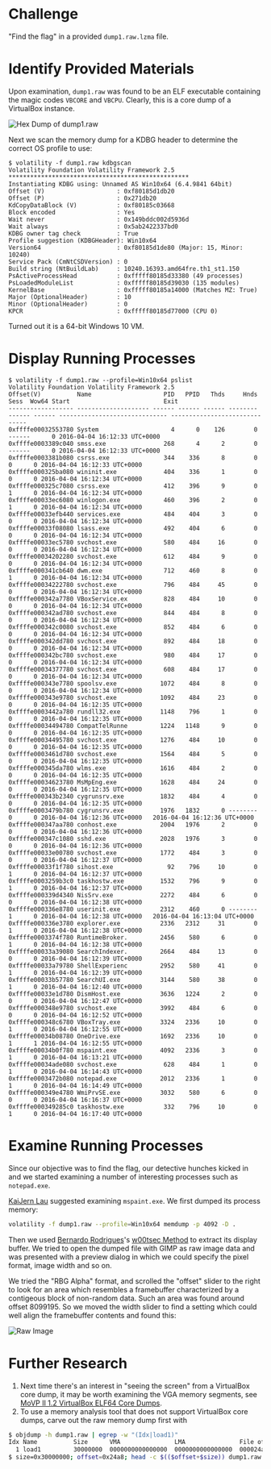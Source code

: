 # Challenge
"Find the flag" in a provided `dump1.raw.lzma` file.

# Identify Provided Materials
Upon examination, `dump1.raw` was found to be an ELF executable containing the magic codes `VBCORE` and `VBCPU`. Clearly, this is a core dump of a VirtualBox instance.

![Hex Dump of dump1.raw](dump1.raw-hex.png)

Next we scan the memory dump for a KDBG header to determine the correct OS profile to use:
```
$ volatility -f dump1.raw kdbgscan
Volatility Foundation Volatility Framework 2.5
**************************************************
Instantiating KDBG using: Unnamed AS Win10x64 (6.4.9841 64bit)
Offset (V)                    : 0xf80185d1db20
Offset (P)                    : 0x271db20
KdCopyDataBlock (V)           : 0xf80185c03668
Block encoded                 : Yes
Wait never                    : 0x149bddc002d5936d
Wait always                   : 0x5ab2422337bd0
KDBG owner tag check          : True
Profile suggestion (KDBGHeader): Win10x64
Version64                     : 0xf80185d1de80 (Major: 15, Minor: 10240)
Service Pack (CmNtCSDVersion) : 0
Build string (NtBuildLab)     : 10240.16393.amd64fre.th1_st1.150
PsActiveProcessHead           : 0xfffff80185d33380 (49 processes)
PsLoadedModuleList            : 0xfffff80185d39030 (135 modules)
KernelBase                    : 0xfffff80185a14000 (Matches MZ: True)
Major (OptionalHeader)        : 10
Minor (OptionalHeader)        : 0
KPCR                          : 0xfffff80185d77000 (CPU 0)
```
Turned out it is a 64-bit Windows 10 VM.

# Display Running Processes
```
$ volatility -f dump1.raw --profile=Win10x64 pslist
Volatility Foundation Volatility Framework 2.5
Offset(V)          Name                    PID   PPID   Thds     Hnds   Sess  Wow64 Start                          Exit                          
------------------ -------------------- ------ ------ ------ -------- ------ ------ ------------------------------ ------------------------------
0xffffe00032553780 System                    4      0    126        0 ------      0 2016-04-04 16:12:33 UTC+0000                                 
0xffffe0003389c040 smss.exe                268      4      2        0 ------      0 2016-04-04 16:12:33 UTC+0000                                 
0xffffe0003381b080 csrss.exe               344    336      8        0      0      0 2016-04-04 16:12:33 UTC+0000                                 
0xffffe000325ba080 wininit.exe             404    336      1        0      0      0 2016-04-04 16:12:34 UTC+0000                                 
0xffffe000325c7080 csrss.exe               412    396      9        0      1      0 2016-04-04 16:12:34 UTC+0000                                 
0xffffe00033ec6080 winlogon.exe            460    396      2        0      1      0 2016-04-04 16:12:34 UTC+0000                                 
0xffffe00033efb440 services.exe            484    404      3        0      0      0 2016-04-04 16:12:34 UTC+0000                                 
0xffffe00033f08080 lsass.exe               492    404      6        0      0      0 2016-04-04 16:12:34 UTC+0000                                 
0xffffe00033ec5780 svchost.exe             580    484     16        0      0      0 2016-04-04 16:12:34 UTC+0000                                 
0xffffe00034202280 svchost.exe             612    484      9        0      0      0 2016-04-04 16:12:34 UTC+0000                                 
0xffffe000341cb640 dwm.exe                 712    460      8        0      1      0 2016-04-04 16:12:34 UTC+0000                                 
0xffffe00034222780 svchost.exe             796    484     45        0      0      0 2016-04-04 16:12:34 UTC+0000                                 
0xffffe000342a7780 VBoxService.ex          828    484     10        0      0      0 2016-04-04 16:12:34 UTC+0000                                 
0xffffe000342ad780 svchost.exe             844    484      8        0      0      0 2016-04-04 16:12:34 UTC+0000                                 
0xffffe000342c0080 svchost.exe             852    484      6        0      0      0 2016-04-04 16:12:34 UTC+0000                                 
0xffffe000342dd780 svchost.exe             892    484     18        0      0      0 2016-04-04 16:12:34 UTC+0000                                 
0xffffe000342bc780 svchost.exe             980    484     17        0      0      0 2016-04-04 16:12:34 UTC+0000                                 
0xffffe00034377780 svchost.exe             608    484     17        0      0      0 2016-04-04 16:12:34 UTC+0000                                 
0xffffe000343e7780 spoolsv.exe            1072    484      8        0      0      0 2016-04-04 16:12:34 UTC+0000                                 
0xffffe000343e9780 svchost.exe            1092    484     23        0      0      0 2016-04-04 16:12:35 UTC+0000                                 
0xffffe0003442a780 rundll32.exe           1148    796      1        0      0      0 2016-04-04 16:12:35 UTC+0000                                 
0xffffe00034494780 CompatTelRunne         1224   1148      9        0      0      0 2016-04-04 16:12:35 UTC+0000                                 
0xffffe00034495780 svchost.exe            1276    484     10        0      0      0 2016-04-04 16:12:35 UTC+0000                                 
0xffffe0003461d780 svchost.exe            1564    484      5        0      0      0 2016-04-04 16:12:35 UTC+0000                                 
0xffffe000345da780 wlms.exe               1616    484      2        0      0      0 2016-04-04 16:12:35 UTC+0000                                 
0xffffe00034623780 MsMpEng.exe            1628    484     24        0      0      0 2016-04-04 16:12:35 UTC+0000                                 
0xffffe000343b2340 cygrunsrv.exe          1832    484      4        0      0      0 2016-04-04 16:12:35 UTC+0000                                 
0xffffe0003479b780 cygrunsrv.exe          1976   1832      0 --------      0      0 2016-04-04 16:12:36 UTC+0000   2016-04-04 16:12:36 UTC+0000  
0xffffe000347aa780 conhost.exe            2004   1976      2        0      0      0 2016-04-04 16:12:36 UTC+0000                                 
0xffffe000347c1080 sshd.exe               2028   1976      3        0      0      0 2016-04-04 16:12:36 UTC+0000                                 
0xffffe00033e00780 svchost.exe            1772    484      3        0      0      0 2016-04-04 16:12:37 UTC+0000                                 
0xffffe00033f1f780 sihost.exe               92    796     10        0      1      0 2016-04-04 16:12:37 UTC+0000                                 
0xffffe0003259b3c0 taskhostw.exe          1532    796      9        0      1      0 2016-04-04 16:12:37 UTC+0000                                 
0xffffe000339d4340 NisSrv.exe             2272    484      6        0      0      0 2016-04-04 16:12:38 UTC+0000                                 
0xffffe000336e8780 userinit.exe           2312    460      0 --------      1      0 2016-04-04 16:12:38 UTC+0000   2016-04-04 16:13:04 UTC+0000  
0xffffe000336e3780 explorer.exe           2336   2312     31        0      1      0 2016-04-04 16:12:38 UTC+0000                                 
0xffffe0003374f780 RuntimeBroker.         2456    580      6        0      1      0 2016-04-04 16:12:38 UTC+0000                                 
0xffffe00033a39080 SearchIndexer.         2664    484     13        0      0      0 2016-04-04 16:12:39 UTC+0000                                 
0xffffe00033a79780 ShellExperienc         2952    580     41        0      1      0 2016-04-04 16:12:39 UTC+0000                                 
0xffffe00033b57780 SearchUI.exe           3144    580     38        0      1      0 2016-04-04 16:12:40 UTC+0000                                 
0xffffe00033e1d780 DismHost.exe           3636   1224      2        0      0      0 2016-04-04 16:12:47 UTC+0000                                 
0xffffe000348e9780 svchost.exe            3992    484      6        0      0      0 2016-04-04 16:12:52 UTC+0000                                 
0xffffe000348c6780 VBoxTray.exe           3324   2336     10        0      1      0 2016-04-04 16:12:55 UTC+0000                                 
0xffffe00034b08780 OneDrive.exe           1692   2336     10        0      1      1 2016-04-04 16:12:55 UTC+0000                                 
0xffffe00034b0f780 mspaint.exe            4092   2336      3        0      1      0 2016-04-04 16:13:21 UTC+0000                                 
0xffffe00034ade080 svchost.exe             628    484      1        0      1      0 2016-04-04 16:14:43 UTC+0000                                 
0xffffe0003472b080 notepad.exe            2012   2336      1        0      1      0 2016-04-04 16:14:49 UTC+0000                                 
0xffffe000349e4780 WmiPrvSE.exe           3032    580      6        0      0      0 2016-04-04 16:16:37 UTC+0000                                 
0xffffe000349285c0 taskhostw.exe           332    796     10        0      1      0 2016-04-04 16:17:40 UTC+0000                                 
```

# Examine Running Processes
Since our objective was to find the flag, our detective hunches kicked in and we started examining a number of interesting processes such as `notepad.exe`.

[KaiJern Lau](https://twitter.com/kaijern) suggested examining `mspaint.exe`. We first dumped its process memory:
```bash
volatility -f dump1.raw --profile=Win10x64 memdump -p 4092 -D .
```

Then we used [Bernardo Rodrigues](https://twitter.com/bernardomr)'s [w00tsec Method](http://w00tsec.blogspot.hk/2015/02/extracting-raw-pictures-from-memory.html) to extract its display buffer. We tried to open the dumped file with GIMP as raw image data and was presented with a preview dialog in which we could specify the pixel format, image width and so on.

We tried the "RBG Alpha" format, and scrolled the "offset" slider to the right to look for an area which resembles a framebuffer characterized by a contigeous block of non-random data. Such an area was found around offset 8099195. So we moved the width slider to find a setting which could well align the framebuffer contents and found this:

![Raw Image](rawimg.png)

# Further Research
1. Next time there's an interest in "seeing the screen" from a VirtualBox core dump, it may be worth examining the VGA memory segments, see [MoVP II 1.2 VirtualBox ELF64 Core Dumps](http://volatility-labs.blogspot.hk/2013/05/movp-ii-12-virtualbox-elf64-core-dumps.html).
2. To use a memory analysis tool that does not support VirtualBox core dumps, carve out the raw memory dump first with
```bash
$ objdump -h dump1.raw | egrep -w "(Idx|load1)"
Idx Name          Size      VMA               LMA               File off  Algn
  1 load1         30000000  0000000000000000  0000000000000000  000024a8  2**0
$ size=0x30000000; offset=0x24a8; head -c $(($offset+$size)) dump1.raw | tail -c +$(($offset+1)) > mem.dmp
```
